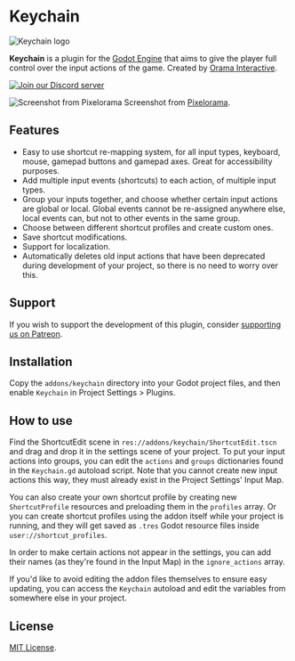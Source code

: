 # Keychain
![Keychain logo](https://user-images.githubusercontent.com/35376950/171882026-fdfa394b-fb3f-42a6-8ae2-3f2c0e504663.png)

**Keychain** is a plugin for the [Godot Engine](https://godotengine.org/) that aims to give the player full control over the input actions of the game. Created by [Orama Interactive](https://oramainteractive.com).

[![Join our Discord server](https://discord.com/api/guilds/645793202393186339/embed.png)](https://discord.gg/GTMtr8s)

![Screenshot from Pixelorama](https://user-images.githubusercontent.com/35376950/168581977-62a5c64d-0b64-428c-a738-528611c88898.png)
Screenshot from [Pixelorama](https://github.com/Orama-Interactive/Pixelorama).

## Features
- Easy to use shortcut re-mapping system, for all input types, keyboard, mouse, gamepad buttons and gamepad axes. Great for accessibility purposes.
- Add multiple input events (shortcuts) to each action, of multiple input types.
- Group your inputs together, and choose whether certain input actions are global or local. Global events cannot be re-assigned anywhere else, local events can, but not to other events in the same group.
- Choose between different shortcut profiles and create custom ones.
- Save shortcut modifications.
- Support for localization.
- Automatically deletes old input actions that have been deprecated during development of your project, so there is no need to worry over this.

## Support
If you wish to support the development of this plugin, consider [supporting us on Patreon](https://patreon.com/OramaInteractive).

## Installation
Copy the `addons/keychain` directory into your Godot project files, and then enable `Keychain` in Project Settings > Plugins.

## How to use
Find the ShortcutEdit scene in `res://addons/keychain/ShortcutEdit.tscn` and drag and drop it in the settings scene of your project. To put your input actions into groups, you can edit the `actions` and `groups` dictionaries found in the `Keychain.gd` autoload script. Note that you cannot create new input actions this way, they must already exist in the Project Settings' Input Map.

You can also create your own shortcut profile by creating new `ShortcutProfile` resources and preloading them in the `profiles` array. Or you can create shortcut profiles using the addon itself while your project is running, and they will get saved as `.tres` Godot resource files inside `user://shortcut_profiles`.

In order to make certain actions not appear in the settings, you can add their names (as they're found in the Input Map) in the `ignore_actions` array.

If you'd like to avoid editing the addon files themselves to ensure easy updating, you can access the `Keychain` autoload and edit the variables from somewhere else in your project.

## License
[MIT License](https://github.com/Orama-Interactive/GodotBetterInput/blob/main/LICENSE).
